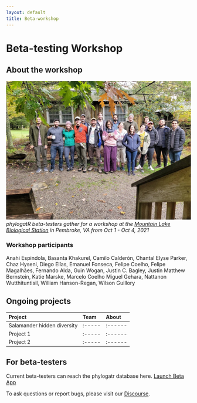 ```yaml
---
layout: default
title: Beta-workshop
---
```


# Beta-testing Workshop

## About the workshop
![workshop](/assets/images/workshop.jpg)
*phylogatR beta-testers gather for a workshop at the [Mountain Lake Biological Station](https://mlbs.virginia.edu/) in Pembroke, VA from Oct 1 - Oct 4, 2021*

### Workshop participants
Anahi Espindola,
Basanta Khakurel,
Camilo Calderón,
Chantal Elyse Parker,
Chaz Hyseni,
Diego Elías,
Emanuel Fonseca,
Felipe Coelho,
Felipe Magalhães,
Fernando Alda,
Guin Wogan,
Justin C. Bagley,
Justin Matthew Bernstein,
Katie Marske,
Marcelo Coelho Miguel Gehara,
Nattanon Wutthituntisil,
William Hanson-Regan,
Wilson Guillory

## Ongoing projects

| Project  | Team  | About |
| :----  | :-----  | :------ |
| Salamander hidden diversity | :-----  | :------ |
| Project 1  | :-----  | :------ |
| Project 2  | :-----  | :------ |


## For beta-testers

Current beta-testers can reach the phylogatr database here. [Launch Beta App](https://phylogatr.osc.edu)

To ask questions or report bugs, please visit our [Discourse](https://discourse.osc.edu/c/phylogatr/45).
